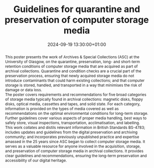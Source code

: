 ---
abstract: "This poster presents the work of Archives & Special Collections (ASC) at
  the University of Glasgow, on the quarantine, preservation, long- and short-term
  retention conditions of computer storage media that are acquired as part of archival
  collections. Quarantine and condition checks are a crucial part of the preservation
  process, ensuring that newly acquired storage media do not introduce contaminants
  that could harm existing collections; and that computer storage is stored, handled,
  and transported in a way that minimises the risk of damage or data loss.\n\nThe
  poster covers requirements and recommendations for five broad categories of storage
  media typically found in archival collections: magnetic disks, floppy disks, optical
  media, cassettes and tapes, and solid state. For each category, information is provided
  on the types of media covered as well as recommendations on the optimal environmental
  conditions for long-term storage. Further guidelines cover various aspects of proper
  media handling, best ways to safely store, visual inspections, transportation, acclimatisation,
  and labelling. \n\nThis work collates and distils relevant information in British
  Standards BS-4783; includes updates and guidelines from the digital preservation
  and archiving community; and incorporates previously unpublished practice and expertise
  amassed in the 25 years since ASC began to collect computer storage media. It serves
  as a valuable resource for anyone involved in the acquisition, storage, and preservation
  of computer storage media in archival collections. It provides clear guidelines
  and recommendations, ensuring the long-term preservation and accessibility of our
  digital heritage."
creators:
- Leo Konstantelos
date: 2024-09-19 13:30:00+01:00
document_url: https://zenodo.org/records/13748900/download/pdf
grand_parent: iPRES
institutions: []
keywords:
- approaches to preservation
- start 2 preserve
landing_page_url: https://zenodo.org/records/13748900
language: eng
layout: publication
license: Creative Commons Attribution Share-Alike 4.0 (CC-BY-SA-4.0)
notes_url: ''
parent: iPRES 2024
publication_type: poster
size: null
slides_url: ''
source_name: iPRES
stream_url: ''
title: Guidelines for quarantine and preservation of computer storage media
year: 2024
---